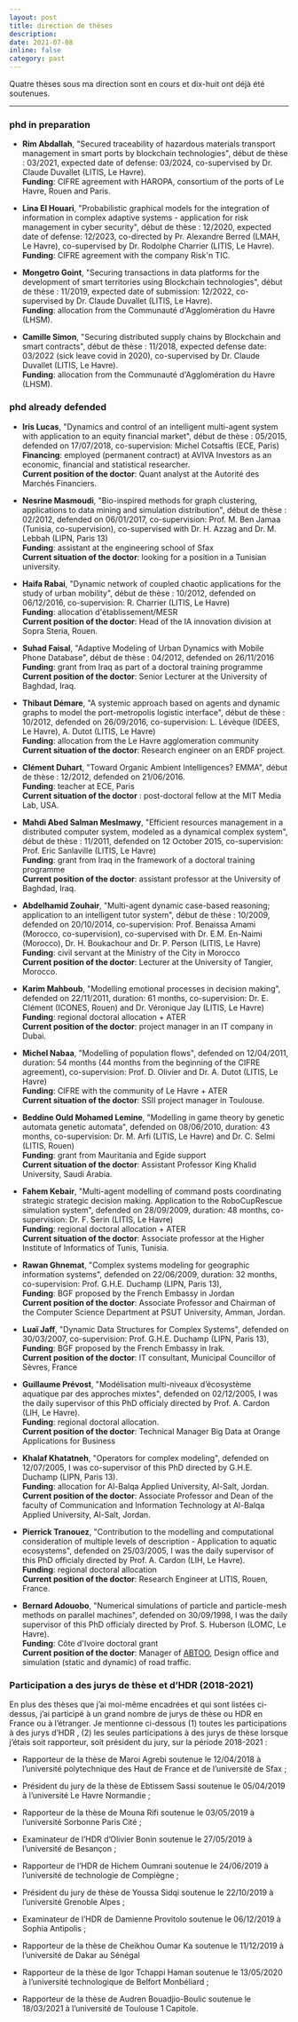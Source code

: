 ```yaml
---
layout: post
title: direction de thèses
description: 
date: 2021-07-08
inline: false
category: past
---
```


Quatre thèses sous ma direction sont en cours et dix-huit ont déjà été soutenues.

***

### phd in preparation

* **Rim Abdallah**, "Secured traceability of hazardous materials transport management in smart ports by blockchain technologies", début de thèse : 03/2021, expected date of defense: 03/2024, co-supervised by Dr. Claude Duvallet (LITIS, Le Havre).  
**Funding**: CIFRE agreement with HAROPA, consortium of the ports of Le Havre, Rouen and Paris.

* **Lina El Houari**, "Probabilistic graphical models for the integration of information in complex adaptive systems - application for risk management in cyber security", début de thèse : 12/2020, expected date of defense: 12/2023, co-directed by Pr. Alexandre Berred (LMAH, Le Havre), co-supervised by Dr. Rodolphe Charrier (LITIS, Le Havre).  
**Funding**: CIFRE agreement with the company Risk'n TIC.

* **Mongetro Goint**, "Securing transactions in data platforms for the development of smart territories using Blockchain technologies", début de thèse : 11/2019, expected date of submission: 12/2022, co-supervised by Dr. Claude Duvallet (LITIS, Le Havre).  
**Funding**: allocation from the Communauté d'Agglomération du Havre (LHSM).

* **Camille Simon**, "Securing distributed supply chains by Blockchain and smart contracts", début de thèse : 11/2018, expected defense date: 03/2022 (sick leave covid in 2020), co-supervised by Dr. Claude Duvallet (LITIS, Le Havre).  
**Funding**: allocation from the Communauté d'Agglomération du Havre (LHSM).

### phd already defended

* **Iris Lucas**, "Dynamics and control of an intelligent multi-agent system with application to an equity financial market", début de thèse : 05/2015, defended on 17/07/2018, co-supervision: Michel Cotsaftis (ECE, Paris)  
**Financing**: employed (permanent contract) at AVIVA Investors as an economic, financial and statistical researcher.  
**Current position of the doctor**: Quant analyst at the Autorité des Marchés Financiers.

* **Nesrine Masmoudi**, "Bio-inspired methods for graph clustering, applications to data mining and simulation distribution", début de thèse : 02/2012, defended on 06/01/2017, co-supervision: Prof. M. Ben Jamaa (Tunisia, co-supervision), co-supervised with Dr. H. Azzag and Dr. M. Lebbah (LIPN, Paris 13)  
**Funding**: assistant at the engineering school of Sfax  
**Current situation of the doctor**: looking for a position in a Tunisian university.

* **Haifa Rabai**, "Dynamic network of coupled chaotic applications for the study of urban mobility", début de thèse : 10/2012, defended on 06/12/2016, co-supervision: R. Charrier (LITIS, Le Havre)  
**Funding**: allocation d'établissement/MESR  
**Current position of the doctor**: Head of the IA innovation division at Sopra Steria, Rouen.

* **Suhad Faisal**, "Adaptive Modeling of Urban Dynamics with Mobile Phone Database", début de thèse : 04/2012, defended on 26/11/2016  
**Funding**: grant from Iraq as part of a doctoral training programme  
**Current position of the doctor**: Senior Lecturer at the University of Baghdad, Iraq.

* **Thibaut Démare**, "A systemic approach based on agents and dynamic graphs to model the port-metropolis logistic interface", début de thèse : 10/2012, defended on 26/09/2016, co-supervision: L. Lévèque (IDEES, Le Havre), A. Dutot (LITIS, Le Havre)  
**Funding**: allocation from the Le Havre agglomeration community  
**Current situation of the doctor**: Research engineer on an ERDF project.

* **Clément Duhart**, "Toward Organic Ambient Intelligences? EMMA", début de thèse : 12/2012, defended on 21/06/2016.  
**Funding**: teacher at ECE, Paris  
**Current situation of the doctor** : post-doctoral fellow at the MIT Media Lab, USA.

* **Mahdi Abed Salman Meslmawy**, "Efficient resources management in a distributed computer system, modeled as a dynamical complex system", début de thèse : 11/2011, defended on 12 October 2015, co-supervision: Prof. Eric Sanlaville (LITIS, Le Havre)  
**Funding**: grant from Iraq in the framework of a doctoral training programme  
**Current position of the doctor**: assistant professor at the University of Baghdad, Iraq.

* **Abdelhamid Zouhair**, "Multi-agent dynamic case-based reasoning; application to an intelligent tutor system", début de thèse : 10/2009, defended on 20/10/2014, co-supervision: Prof. Benaissa Amami (Morocco, co-supervision), co-supervised with Dr. E.M. En-Naimi (Morocco), Dr. H. Boukachour and Dr. P. Person (LITIS, Le Havre)  
**Funding**: civil servant at the Ministry of the City in Morocco  
**Current position of the doctor**: Lecturer at the University of Tangier, Morocco.

* **Karim Mahboub**, "Modelling emotional processes in decision making", defended on 22/11/2011, duration: 61 months, co-supervision: Dr. E. Clément (ICONES, Rouen) and Dr. Véronique Jay (LITIS, Le Havre)  
**Funding**: regional doctoral allocation + ATER  
**Current position of the doctor**: project manager in an IT company in Dubai.

* **Michel Nabaa**, "Modelling of population flows", defended on 12/04/2011, duration: 54 months (44 months from the beginning of the CIFRE agreement), co-supervision: Prof. D. Olivier and Dr. A. Dutot (LITIS, Le Havre)  
**Funding**: CIFRE with the community of Le Havre + ATER  
**Current situation of the doctor**: SSII project manager in Toulouse.

* **Beddine Ould Mohamed Lemine**, "Modelling in game theory by genetic automata genetic automata", defended on 08/06/2010, duration: 43 months, co-supervision: Dr. M. Arfi (LITIS, Le Havre) and Dr. C. Selmi (LITIS, Rouen)  
**Funding**: grant from Mauritania and Egide support  
**Current situation of the doctor**: Assistant Professor King Khalid University, Saudi Arabia.

* **Fahem Kebair**, "Multi-agent modelling of command posts coordinating strategic strategic decision making. Application to the RoboCupRescue simulation system", defended on 28/09/2009, duration: 48 months, co-supervision: Dr. F. Serin (LITIS, Le Havre)  
**Funding**: regional doctoral allocation + ATER  
**Current situation of the doctor**: Associate professor at the Higher Institute of Informatics of Tunis, Tunisia.

* **Rawan Ghnemat**, "Complex systems modeling for geographic information systems", defended on 22/06/2009, duration: 32 months, co-supervision: Prof. G.H.E. Duchamp (LIPN, Paris 13),  
**Funding**: BGF proposed by the French Embassy in Jordan  
**Current position of the doctor**: Associate Professor and Chairman of the Computer Science Department at PSUT University, Amman, Jordan.

* **Luaï Jaff**, "Dynamic Data Structures for Complex Systems", defended on 30/03/2007, co-supervision: Prof. G.H.E. Duchamp (LIPN, Paris 13),  
**Funding**: BGF proposed by the French Embassy in Irak.  
**Current position of the doctor**: IT consultant, Municipal Councillor of Sèvres, France

* **Guillaume Prévost**, "Modélisation multi-niveaux d’écosystème aquatique par des approches mixtes", defended on 02/12/2005, I was the daily supervisor of this PhD officialy directed by Prof. A. Cardon (LIH, Le Havre).  
**Funding**: regional doctoral allocation.  
**Current position of the doctor**: Technical Manager Big Data at Orange Applications for Business

* **Khalaf Khatatneh**, "Operators for complex modeling", defended on 12/07/2005, I was co-supervisor of this PhD directed by G.H.E. Duchamp (LIPN, Paris 13).  
**Funding**: allocation for Al-Balqa Applied University, Al-Salt, Jordan.  
**Current position of the doctor**: Associate Professor and Dean of the faculty of Communication and Information Technology at Al-Balqa Applied University, Al-Salt, Jordan.

* **Pierrick Tranouez**, "Contribution to the modelling and computational consideration of multiple levels of description - Application to aquatic ecosystems", defended on 25/03/2005, I was the daily supervisor of this PhD officialy directed by Prof. A. Cardon (LIH, Le Havre).  
**Funding**: regional doctoral allocation  
**Current position of the doctor**: Research Engineer at LITIS, Rouen, France.

* **Bernard Adouobo**, "Numerical simulations of particle and particle-mesh methods on parallel machines", defended on 30/09/1998, I was the daily supervisor of this PhD officialy directed by Prof. S. Huberson (LOMC, Le Havre).  
**Funding**: Côte d'Ivoire doctoral grant  
**Current position of the doctor**: Manager of [ABTOO](http://www.abtoo.com), Design office and simulation (static and dynamic) of road traffic.

### Participation a des jurys de thèse et d’HDR (2018-2021)

En plus des thèses que j’ai moi-même encadrées et qui sont listées ci-dessus, j’ai participé à un grand nombre de jurys de thèse ou HDR en France ou à l’étranger. Je mentionne ci-dessous (1) toutes les
participations à des jurys d’HDR , (2) les seules participations à des jurys de thèse lorsque j’étais soit rapporteur, soit président du jury, sur la période 2018-2021 :

* Rapporteur de la thèse de Maroi Agrebi soutenue le 12/04/2018 à l’université polytechnique des Haut de France et de l’université de Sfax ;

* Président du jury de la thèse de Ebtissem Sassi soutenue le 05/04/2019 à l’université Le Havre Normandie ;

* Rapporteur de la thèse de Mouna Rifi soutenue le 03/05/2019 à l’université Sorbonne Paris Cité ;

* Examinateur de l’HDR d’Olivier Bonin soutenue le 27/05/2019 à l’université de Besançon ;

* Rapporteur de l’HDR de Hichem Oumrani soutenue le 24/06/2019 à l’université de technologie de Compiègne ;

* Président du jury de thèse de Youssa Sidqi soutenue le 22/10/2019 à l’université Grenoble Alpes ;

* Examinateur de l’HDR de Damienne Provitolo soutenue le 06/12/2019 à Sophia Antipolis ;

* Rapporteur de la thèse de Cheikhou Oumar Ka soutenue le 11/12/2019 à l’université de Dakar au Sénégal

* Rapporteur de la thèse de Igor Tchappi Haman soutenue le 13/05/2020 à l’université technologique de Belfort Monbéliard ;

* Rapporteur de la thèse de Audren Bouadjio-Boulic soutenue le 18/03/2021 à l’université de Toulouse 1 Capitole.





